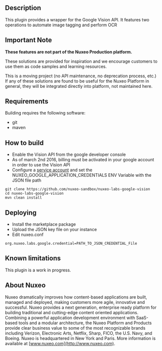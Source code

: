 ## Description
This plugin provides a wrapper for the Google Vision API. It features two operations to automate image tagging and perform OCR

## Important Note

**These features are not part of the Nuxeo Production platform.**

These solutions are provided for inspiration and we encourage customers to use them as code samples and learning resources.

This is a moving project (no API maintenance, no deprecation process, etc.) If any of these solutions are found to be useful for the Nuxeo Platform in general, they will be integrated directly into platform, not maintained here.

## Requirements
Building requires the following software:
- git
- maven

## How to build
 
- Enable the Vision API from the google developer console
- As of march 2nd 2016, billing must be activated in your google account in order to use the Vision API
- Configure a [service account](https://developers.google.com/identity/protocols/OAuth2ServiceAccount) and set the NUXEO_GOOGLE_APPLICATION_CREDENTIALS ENV Variable with the JSON file path
 
```
git clone https://github.com/nuxeo-sandbox/nuxeo-labs-google-vision
cd nuxeo-labs-google-vision
mvn clean install
```

## Deploying
- Install the marketplace package
- Upload the JSON key file on your instance
- Edit nuxeo.conf 

```
org.nuxeo.labs.google.credential=PATH_TO_JSON_CREDENTIAL_File
```

## Known limitations
This plugin is a work in progress.

## About Nuxeo
Nuxeo dramatically improves how content-based applications are built, managed and deployed, making customers more agile, innovative and successful. Nuxeo provides a next generation, enterprise ready platform for building traditional and cutting-edge content oriented applications. Combining a powerful application development environment with SaaS-based tools and a modular architecture, the Nuxeo Platform and Products provide clear business value to some of the most recognizable brands including Verizon, Electronic Arts, Netflix, Sharp, FICO, the U.S. Navy, and Boeing. Nuxeo is headquartered in New York and Paris. More information is available at [www.nuxeo.com](http://www.nuxeo.com).
